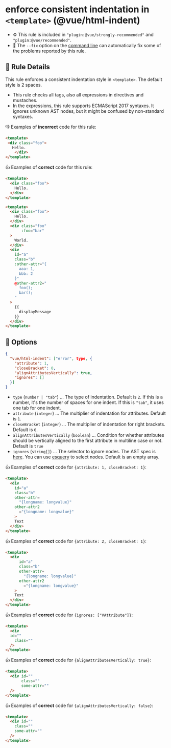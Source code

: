 # enforce consistent indentation in `<template>` (@vue/html-indent)

- :gear: This rule is included in `"plugin:@vue/strongly-recommended"` and `"plugin:@vue/recommended"`.
- :wrench: The `--fix` option on the [command line](http://eslint.org/docs/user-guide/command-line-interface#fix) can automatically fix some of the problems reported by this rule.

## :book: Rule Details

This rule enforces a consistent indentation style in `<template>`. The default style is 2 spaces.

- This rule checks all tags, also all expressions in directives and mustaches.
- In the expressions, this rule supports ECMAScript 2017 syntaxes. It ignores unknown AST nodes, but it might be confused by non-standard syntaxes.

:-1: Examples of **incorrect** code for this rule:

```html
<template>
 <div class="foo">
   Hello.
    </div>
</template>
```

:+1: Examples of **correct** code for this rule:

```html
<template>
  <div class="foo">
    Hello.
  </div>
</template>
```

```html
<template>
  <div class="foo">
    Hello.
  </div>
  <div class="foo"
       :foo="bar"
  >
    World.
  </div>
  <div
    id="a"
    class="b"
    :other-attr="{
      aaa: 1,
      bbb: 2
    }"
    @other-attr2="
      foo();
      bar();
    "
  >
    {{
      displayMessage
    }}
  </div>
</template>
```

## :wrench: Options

```json
{
  "vue/html-indent": ["error", type, {
    "attribute": 1,
    "closeBracket": 0,
    "alignAttributesVertically": true,
    "ignores": []
  }]
}
```

- `type` (`number | "tab"`) ... The type of indentation. Default is `2`. If this is a number, it's the number of spaces for one indent. If this is `"tab"`, it uses one tab for one indent.
- `attribute` (`integer`) ... The multiplier of indentation for attributes. Default is `1`.
- `closeBracket` (`integer`) ... The multiplier of indentation for right brackets. Default is `0`.
- `alignAttributesVertically` (`boolean`) ... Condition for whether attributes should be vertically aligned to the first attribute in multiline case or not. Default is `true`
- `ignores` (`string[]`) ... The selector to ignore nodes. The AST spec is [here](https://github.com/mysticatea/vue-eslint-parser/blob/master/docs/ast.md). You can use [esquery](https://github.com/estools/esquery#readme) to select nodes. Default is an empty array.

:+1: Examples of **correct** code for `{attribute: 1, closeBracket: 1}`:

```html
<template>
  <div
    id="a"
    class="b"
    other-attr=
      "{longname: longvalue}"
    other-attr2
      ="{longname: longvalue}"
    >
    Text
  </div>
</template>
```

:+1: Examples of **correct** code for `{attribute: 2, closeBracket: 1}`:

```html
<template>
  <div
      id="a"
      class="b"
      other-attr=
        "{longname: longvalue}"
      other-attr2
        ="{longname: longvalue}"
    >
    Text
  </div>
</template>
```

:+1: Examples of **correct** code for `{ignores: ["VAttribute"]}`:

```html
<template>
  <div
  id=""
    class=""
  />
</template>
```

:+1: Examples of **correct** code for `{alignAttributesVertically: true}`:

```html
<template>
  <div id=""
       class=""
       some-attr=""
  />
</template>
```

:+1: Examples of **correct** code for `{alignAttributesVertically: false}`:

```html
<template>
  <div id=""
    class=""
    some-attr=""
  />
</template>
```
